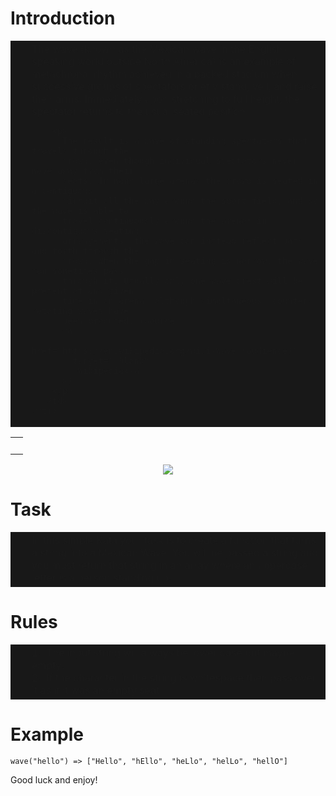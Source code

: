 <h1 id="introduction">Introduction</h1>
<p></p>
<table width="100%" border="0" cellspacing="0" cellpadding="0">
  <tbody>
    <tr>
      <td width="10" bgcolor="#181818">&nbsp;</td>
      <td bgcolor="#181818">
        The wave (known as the Mexican wave in the English-speaking world
        outside North America) is an example of metachronal rhythm achieved in a
        packed stadium when successive groups of spectators briefly stand, yell,
        and raise their arms. Immediately upon stretching to full height, the
        spectator returns to the usual seated position.

        <p>
          The result is a wave of standing spectators that travels through the
          crowd, even though individual spectators never move away from their
          seats. In many large arenas the crowd is seated in a contiguous
          circuit all the way around the sport field, and so the wave is able to
          travel continuously around the arena; in discontiguous seating
          arrangements, the wave can instead reflect back and forth through the
          crowd. When the gap in seating is narrow, the wave can sometimes pass
          through it. Usually only one wave crest will be present at any given
          time in an arena, although simultaneous, counter-rotating waves have
          been produced. (Source
          <a
            href="https://en.wikipedia.org/wiki/Wave_(audience)"
            target="_blank"
            >Wikipedia</a
          >)
        </p>
      </td>
    </tr>
  </tbody>
</table>

<table width="100%" border="0" cellspacing="0" cellpadding="0">
  <tbody>
    <tr>
      <td>&nbsp;</td>
    </tr>
  </tbody>
</table>

<center>
  <img
    src="https://raw.githubusercontent.com/adrianeyre/codewars/master/Ruby/Authored/Wave.png"
  />
</center>

<h1 id="task">Task</h1>
<table width="100%" border="0" cellspacing="0" cellpadding="0">
  <tbody>
    <tr>
      <td width="10" bgcolor="#181818">&nbsp;</td>
      <td bgcolor="#181818">
        In this simple Kata your task is to create a function that turns a
        string into a Mexican Wave. You will be passed a string and you must
        return that string in an array where an uppercase letter is a person
        standing up.
      </td>
    </tr>
  </tbody>
</table>

<h1 id="rules">Rules</h1>
<table width="100%" border="0" cellspacing="0" cellpadding="0">
  <tbody>
    <tr>
      <td width="10" bgcolor="#181818">&nbsp;</td>
      <td bgcolor="#181818">
        1.&nbsp; The input string will always be lower case but maybe empty.<br />
        2.&nbsp; If the character in the string is whitespace then pass over it
        as if it was an empty seat.<br />
      </td>
    </tr>
  </tbody>
</table>

<h1 id="example">Example</h1>
<pre><code class="language-javascript">wave(<span class="hljs-string">"hello"</span>) =&gt; [<span class="hljs-string">"Hello"</span>, <span class="hljs-string">"hEllo"</span>, <span class="hljs-string">"heLlo"</span>, <span class="hljs-string">"helLo"</span>, <span class="hljs-string">"hellO"</span>]</code></pre>
<p>Good luck and enjoy!</p>
